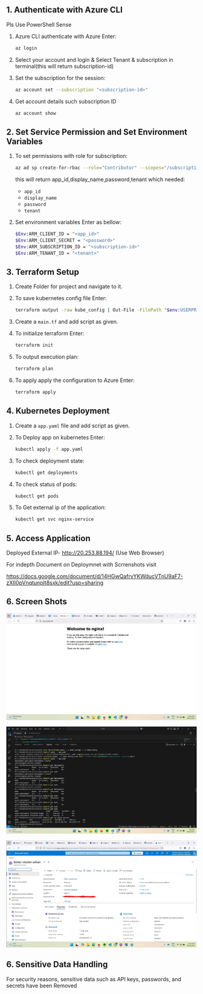 ## 1. Authenticate with Azure CLI
Pls Use PowerShell
Sense

1. Azure CLI authenticate with Azure Enter:

    ```bash
    az login
    ```
    
2. Select your account and login & Select Tenant & subscription in terminal(this will return subscription-id)

3. Set the subscription for the session:

    ```bash
    az account set --subscription "<subscription-id>"
    ```

4. Get account details such subscription ID


    ```bash
    az account show
    ```

## 2. Set Service Permission and Set Environment Variables

1. To set permissions with role for subscription:

    ```bash
    az ad sp create-for-rbac --role="Contributor" --scopes="/subscriptions/<subscription-id>"
    ```

   this will return app_id,display_name,password,tenant which needed:

   - `app_id`
   - `display_name`
   - `password`
   - `tenant`

2. Set environment variables Enter as bellow:

    ```bash
    $Env:ARM_CLIENT_ID = "<app_id>"
    $Env:ARM_CLIENT_SECRET = "<password>"
    $Env:ARM_SUBSCRIPTION_ID = "<subscription-id>"
    $Env:ARM_TENANT_ID = "<tenant>"
    ```

## 3. Terraform Setup

1. Create Folder for project and navigate to it.

2. To save kubernetes config file Enter:

    ```bash
    terraform output -raw kube_config | Out-File -FilePath "$env:USERPROFILE\.kube\config" -Encoding ASCII
    ```

3. Create a `main.tf` and add script as given.

4. To initialize terraform Enter:

    ```bash
    terraform init
    ```

5. To output execution plan:

    ```bash
    terraform plan
    ```

6. To apply apply the configuration to Azure Enter:

    ```bash
    terraform apply
    ```

## 4. Kubernetes Deployment

1. Create a `app.yaml` file and add script as given.

2. To Deploy app on kubernetes Enter:

    ```bash
    kubectl apply -f app.yaml
    ```

3. To check deployment state:
    ```bash
    kubectl get deployments
    ```

4. To check status of pods:
    ```bash
    kubectl get pods
    ```

5. To Get external ip of the application:
    ```bash
    kubectl get svc nginx-service
    ```
## 5. Access Application

Deployed External IP- http://20.253.88.194/
(Use Web Browser)

For indepth Document on Deploymnet with Scrrenshots visit

https://docs.google.com/document/d/14HGwQafrvYKWducVTnU9aF7-zXII0pVnqtunplt8sxk/edit?usp=sharing

## 6. Screen Shots
![DeployedWeb](Screenshots/deployedView.jpg)

![Command Prompt](Screenshots/cmdView.jpg)

![Azure Portal](Screenshots/azureview.jpg)

## 6. Sensitive Data Handling
For security reasons, sensitive data such as API keys, passwords, and secrets have been Removed

